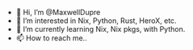 - 👋 Hi, I’m @MaxwellDupre
- 👀 I’m interested in Nix, Python, Rust, HeroX, etc.
- 🌱 I’m currently learning Nix, Nix pkgs, with Python.
- 📫 How to reach me..

<!---
MaxwellDupre/MaxwellDupre is a ✨ special ✨ repository because its `README.md` (this file) appears on your GitHub profile.
You can click the Preview link to take a look at your changes.
--->
